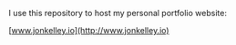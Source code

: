I use this repository to host my personal portfolio website:

[www.jonkelley.io](http://www.jonkelley.io)
